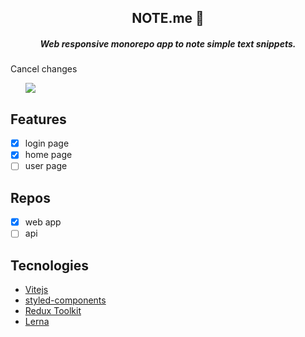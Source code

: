 <div align="center">
  <h2>NOTE.me 📖</h2>
  <h5>Web responsive monorepo app to note simple text snippets.</h5>
</div>
Cancel changes
<ul>  
  <img src="https://img.shields.io/badge/version-1.00-green"/>
</ul>

## Features
- [x] login page
- [x] home page
- [ ] user page

## Repos
- [x] web app
- [ ] api

## Tecnologies
<ul>
  <li> 
    <a href="https://vitejs.dev/">Vitejs</a></br>
  </li>
  <li>   
    <a href="https://styled-components.com/docs">styled-components</a></br>
  </li>
  <li> 
    <a href="https://redux-toolkit.js.org/">Redux Toolkit</a></br>
  </li>
  <li> 
    <a href="https://lerna.js.org/">Lerna</a></br>
  </li>  
</ul>

